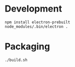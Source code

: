 # Development

    npm install electron-prebuilt
    node_modules/.bin/electron .

# Packaging

    ./build.sh
